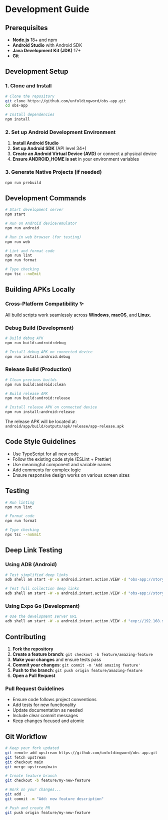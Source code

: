 # Development Guide

## Prerequisites

- **Node.js** 18+ and npm
- **Android Studio** with Android SDK
- **Java Development Kit (JDK)** 17+
- **Git**

## Development Setup

### 1. Clone and Install

```bash
# Clone the repository
git clone https://github.com/unfoldingword/obs-app.git
cd obs-app

# Install dependencies
npm install
```

### 2. Set up Android Development Environment

1. **Install Android Studio**
2. **Set up Android SDK** (API level 34+)
3. **Create an Android Virtual Device (AVD)** or connect a physical device
4. **Ensure ANDROID_HOME is set** in your environment variables

### 3. Generate Native Projects (if needed)

```bash
npm run prebuild
```

## Development Commands

```bash
# Start development server
npm start

# Run on Android device/emulator
npm run android

# Run in web browser (for testing)
npm run web

# Lint and format code
npm run lint
npm run format

# Type checking
npx tsc --noEmit
```

## Building APKs Locally

### Cross-Platform Compatibility ✨
All build scripts work seamlessly across **Windows**, **macOS**, and **Linux**.

### Debug Build (Development)
```bash
# Build debug APK
npm run build:android:debug

# Install debug APK on connected device
npm run install:android:debug
```

### Release Build (Production)
```bash
# Clean previous builds
npm run build:android:clean

# Build release APK
npm run build:android:release

# Install release APK on connected device
npm run install:android:release
```

The release APK will be located at:
`android/app/build/outputs/apk/release/app-release.apk`

## Code Style Guidelines

- Use TypeScript for all new code
- Follow the existing code style (ESLint + Prettier)
- Use meaningful component and variable names
- Add comments for complex logic
- Ensure responsive design works on various screen sizes

## Testing

```bash
# Run linting
npm run lint

# Format code
npm run format

# Type checking
npx tsc --noEmit
```

## Deep Link Testing

### Using ADB (Android)
```bash
# Test simplified deep links
adb shell am start -W -a android.intent.action.VIEW -d "obs-app://story/1/3" com.unfoldingword.obsapp

# Test full collection deep links
adb shell am start -W -a android.intent.action.VIEW -d "obs-app://story/en_obs/1/3" com.unfoldingword.obsapp
```

### Using Expo Go (Development)
```bash
# Use the development server URL
adb shell am start -W -a android.intent.action.VIEW -d "exp://192.168.x.x:8081/--/story/1/3" host.exp.exponent
```

## Contributing

1. **Fork the repository**
2. **Create a feature branch**: `git checkout -b feature/amazing-feature`
3. **Make your changes** and ensure tests pass
4. **Commit your changes**: `git commit -m 'Add amazing feature'`
5. **Push to the branch**: `git push origin feature/amazing-feature`
6. **Open a Pull Request**

### Pull Request Guidelines

- Ensure code follows project conventions
- Add tests for new functionality
- Update documentation as needed
- Include clear commit messages
- Keep changes focused and atomic

## Git Workflow

```bash
# Keep your fork updated
git remote add upstream https://github.com/unfoldingword/obs-app.git
git fetch upstream
git checkout main
git merge upstream/main

# Create feature branch
git checkout -b feature/my-new-feature

# Work on your changes...
git add .
git commit -m "Add: new feature description"

# Push and create PR
git push origin feature/my-new-feature
``` 